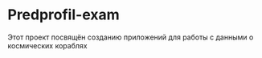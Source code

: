 # Predprofil-exam
Этот проект посвящён созданию приложений для работы с данными о космических кораблях

